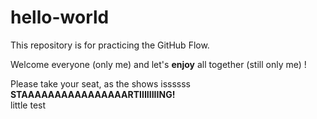 # hello-world
This repository is for practicing the GitHub Flow.

Welcome everyone (only me) and let's **enjoy** all together (still only me) !

Please take your seat, as the shows issssss **STAAAAAAAAAAAAAAAARTIIIIIIIING!**  
little test
